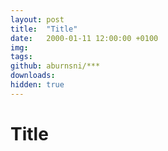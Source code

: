 ```yaml
---
layout: post
title:  "Title"
date:   2000-01-11 12:00:00 +0100
img: 
tags: 
github: aburnsni/***
downloads:
hidden: true
---
```

# Title